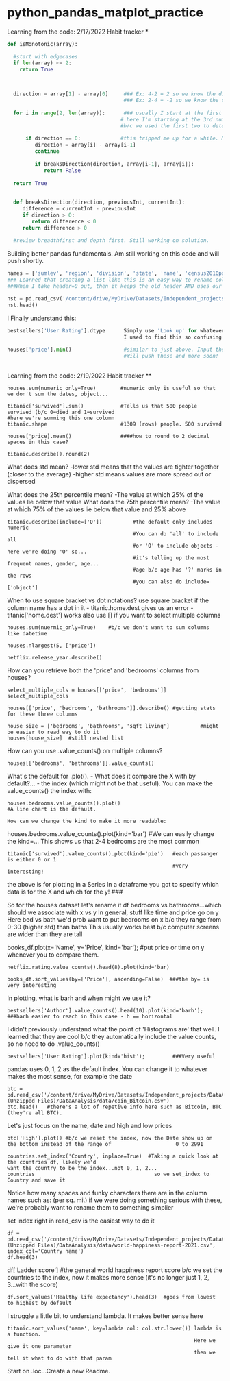 # python_pandas_matplot_practice

Learning from the code:
2/17/2022
Habit tracker *


```python
def isMonotonic(array):

  #start with edgecases
  if len(array) <= 2:
    return True

  

  direction = array[1] - array[0]     ### Ex: 4-2 = 2 so we know the direction is increasing. 
                                      ### Ex: 2-4 = -2 so we know the direction is decreasing.
                                      
  for i in range(2, len(array)):      ### usually I start at the first number
                                     # here I'm starting at the 3rd number... 
                                     #b/c we used the first two to determine the direction
                                     
      if direction == 0:             #this tripped me up for a while. Monotic includes flat
         direction = array[i] - array[i-1]
         continue
         
         if breaksDirection(direction, array[i-1], array[i]):
            return False
            
  return True
  
  
  def breaksDirection(direction, previousInt, currentInt):
     difference = currentInt - previousInt 
     if direction > 0:  
        return difference < 0  
     return difference > 0  
     
  #review breadthfirst and depth first. Still working on solution.
  ```
  
  Building better pandas fundamentals. Am still working on this code and will push shortly.
  ```python
  names = ['sumlev', 'region', 'division', 'state', 'name', 'census2010pop', 'estimatebase2010', 'popestimate2010', 'popestimate2011', 'popestimate2012', 'popestimate2013', 'popestimate2014', 'popestimate2015', 'popestimate2016', 'popestimate2017', 'popestimate2018', 'popestimate2019', 'popestimate042020', 'popestimate2020']
  ### Learned that creating a list like this is an easy way to rename columns. I create a list of names, in lowercase, and then pass it into the names (columns) parameter. 
  ###When I take header=0 out, then it keeps the old header AND uses our header. Interesting.

nst = pd.read_csv('/content/drive/MyDrive/Datasets/Independent_projects/DataAnalysisCourseMaterials.zip (Unzipped Files)/DataAnalysis/data/nst-est2020.csv', names=names, header=0)  #header = 0 tells it to ignore the header b/c we're providing our own with names. 
nst.head()
  ```
  
I Finally understand this:
```python
bestsellers['User Rating'].dtype      Simply use 'Look up' for whatever column name you choose and then use chaining!
                                      I used to find this so confusing!
                                      
houses['price'].min()                 #similar to just above. Input the column to get the min for that one column
                                      #Will push these and more soon!
                                      
```

Learning from the code:
2/19/2022
Habit tracker **

```
houses.sum(numeric_only=True)        #numeric only is useful so that we don't sum the dates, object...

titanic['survived'].sum()            #Tells us that 500 people survived (b/c 0=died and 1=survived                                          #here we're summing this one column
titanic.shape                        #1309 (rows) people. 500 survived
```
```
houses['price].mean()                ####how to round to 2 decimal spaces in this case?
```

```
titanic.describe().round(2)
```
What does std mean?
                      -lower std means that the values are tighter together (closer to the average)
                      -higher std means values are more spread out or dispersed

What does the 25th percentile mean?      -The value at which 25% of the values lie below that value
What does the 75th percentile mean?      -The value at which 75% of the values lie below that value and 25% above
                    
```
titanic.describe(include=['O'])          #the default only includes numeric
                                         #You can do 'all' to include all
                                         #or 'O' to include objects - here we're doing 'O' so...
                                         #it's telling up the most frequent names, gender, age...
                                         #age b/c age has '?' marks in the rows
                                         #you can also do include=['object']
```
When to use square bracket vs dot notations?
use square bracket if the column name has a dot in it - titanic.home.dest gives us an error
                                                      - titanic['home.dest'] works
also use [] if you want to select multiple columns
```
houses.sum(nuermic_only=True)    #b/c we don't want to sum columns like datetime

houses.nlargest(5, ['price'])
```
```
netflix.release_year.describe()

```

How can you retrieve both the 'price' and 'bedrooms' columns from houses?
```
select_multiple_cols = houses[['price', 'bedrooms']]
select_multiple_cols
```
```
houses[['price', 'bedrooms', 'bathrooms']].describe() #getting stats for these three columns

house_size = ['bedrooms', 'bathrooms', 'sqft_living']          #might be easier to read way to do it 
houses[house_size]  #still nested list
```

How can you use .value_counts() on multiple columns?
```
houses[['bedrooms', 'bathrooms']].value_counts()
```

What's the default for .plot(). - What does it compare the X with by default?... - the index (which might not be that useful).
You can make the value_counts() the index with:
```
houses.bedrooms.value_counts().plot()
#A line chart is the default.

How can we change the kind to make it more readable:
```
houses.bedrooms.value_counts().plot(kind='bar')     #We can easily change the kind=... This shows us                                                        that 2-4 bedrooms are the most common
```
titanic['survived'].value_counts().plot(kind='pie')   #each passanger is either 0 or 1
                                                      #very interesting!
```
the above is for plotting in a Series
In a dataframe you got to specify which data is for the X and which for the y! ###

So for the houses dataset let's rename it df
bedrooms vs bathrooms...which should we associate with x vs y
In general, stuff like time and price go on y
Here bed vs bath we'd prob want to put bedrooms on x b/c they range from 0-30 (higher std) than baths
This usually works best b/c computer screens are wider than they are tall

books_df.plot(x='Name', y='Price', kind='bar');   #put price or time on y whenever you to compare them.

```
netflix.rating.value_counts().head(8).plot(kind='bar)
```
```
books_df.sort_values(by=['Price'], ascending=False)  ###the by= is very interesting
```
In plotting, what is barh and when might we use it?
```
bestsellers['Author'].value_counts().head(10).plot(kind='barh');   ###barh easier to reach in this case - h == horizontal
```

I didn't previously understand what the point of 'Histograms are' that well.
I learned that they are cool b/c they automatically include the value counts, so no need to do .value_counts()
```
bestsellers['User Rating'].plot(kind='hist');         ###Very useful
```
pandas uses 0, 1, 2 as the default index. You can change it to whatever makes the most sense, for example the date

```
btc = pd.read_csv('/content/drive/MyDrive/Datasets/Independent_projects/DataAnalysisCourseMaterials.zip (Unzipped Files)/DataAnalysis/data/coin_Bitcoin.csv')
btc.head()   #there's a lot of repetive info here such as Bitcoin, BTC (they're all BTC).

```
Let's just focus on the name, date and high and low prices
```
btc['High'].plot() #b/c we reset the index, now the Date show up on the bottom instead of the range of                     0 to 2991
```

```
countries.set_index('Country', inplace=True)  #Taking a quick look at the countries df, likely we'd                                                     want the country to be the index...not 0, 1, 2...
countries                                       so we set_index to Country and save it
```
Notice how many spaces and funky characters there are in the column names such as: (per sq. mi.)
if we were doing something serious with these, we're probably want to rename them to something simplier

set index right in read_csv is the easiest way to do it
```
df = pd.read_csv('/content/drive/MyDrive/Datasets/Independent_projects/DataAnalysisCourseMaterials.zip (Unzipped Files)/DataAnalysis/data/world-happiness-report-2021.csv', index_col='Country name')
df.head(3)
```

df['Ladder score']   #the general world happiness report score
b/c we set the countries to the index, now it makes more sense (it's no longer just 1, 2, 3...with the score)
```
df.sort_values('Healthy life expectancy').head(3)  #goes from lowest to highest by default
```
I struggle a little bit to understand lambda. It makes better sense here
```
titanic.sort_values('name', key=lambda col: col.str.lower()) lambda is a function.
                                                             Here we give it one parameter
                                                             then we tell it what to do with that param
```

Start on .loc...Create a new Readme.


